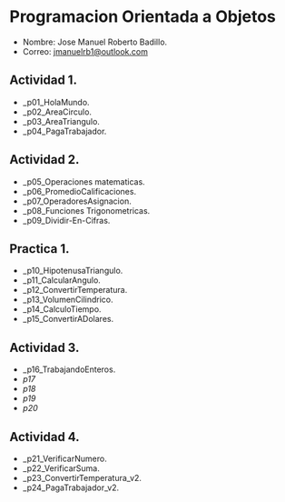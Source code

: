 # Programacion Orientada a Objetos
- Nombre: Jose Manuel Roberto Badillo.
- Correo: jmanuelrb1@outlook.com
## Actividad 1.
- _p01_HolaMundo.
- _p02_AreaCirculo.
- _p03_AreaTriangulo.
- _p04_PagaTrabajador.
## Actividad 2.
- _p05_Operaciones matematicas.
- _p06_PromedioCalificaciones.
- _p07_OperadoresAsignacion.
- _p08_Funciones Trigonometricas.
- _p09_Dividir-En-Cifras.
## Practica 1.
- _p10_HipotenusaTriangulo.
- _p11_CalcularAngulo.
- _p12_ConvertirTemperatura.
- _p13_VolumenCilindrico.
- _p14_CalculoTiempo.
- _p15_ConvertirADolares.
## Actividad 3.
- _p16_TrabajandoEnteros.
- _p17_
- _p18_
- _p19_
- _p20_
## Actividad 4.
- _p21_VerificarNumero.
- _p22_VerificarSuma.
- _p23_ConvertirTemperatura_v2.
- _p24_PagaTrabajador_v2.
